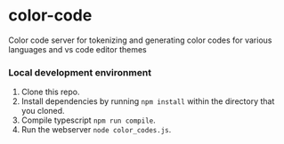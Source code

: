 # color-code
Color code server for tokenizing and generating color codes for various languages and vs code editor themes

### Local development environment

1. Clone this repo.
2. Install dependencies by running `npm install` within the directory that you cloned.
3. Compile typescript `npm run compile`.
4. Run the webserver `node color_codes.js`.


